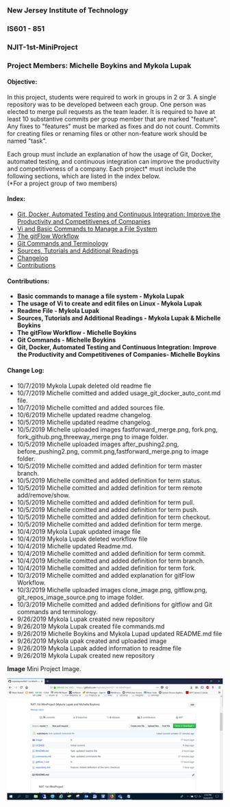 
### New Jersey Institute of Technology
### IS601 - 851
### NJIT-1st-MiniProject
### Project Members: Michelle Boykins and Mykola Lupak
#### Objective:
In this project, students were required to work in groups in 2 or 3. A single repository was to be developed between each group. One person was elected to merge  pull requests as the team leader. It is required to have at least 10 substantive commits per group member that are marked "feature". Any fixes to "features" must be marked as fixes and do not count.  Commits for creating files or renaming files or other non-feature work should be named "task".  

Each group must include an explanation of how the usage of Git, Docker, automated testing, and continuous integration can improve the productivity and competitiveness of a company.  Each project* must include the following sections, which are listed in the index below.</br> (*For a project group of two members)


#### Index:
* [Git, Docker, Automated Testing and Continuous Integration: Improve the Productivity and Competitivenes of Companies](/usage_git_docker_auto_cont.md)
* [Vi and Basic Commands to Manage a File System](/commands.md)
* [The gitFlow Workflow](/gitflow_1.md)
* [Git Commands and Terminology](/repository.md)
* [Sources, Tutorials and Additional Readings](/sources.md)
* <a href="#changelog">Changelog</a> 
* <a href="#contributions">Contributions</a> 
 
 
 
 
 
 <a name="contributions">
 
#### Contributions:
- **Basic commands to manage a file system - Mykola Lupak**
- **The usage of Vi to create and edit files on Linux  - Mykola Lupak**
- **Readme File - Mykola Lupak**
- **Sources, Tutorials and Additional Readings - Mykola Lupak & Michelle Boykins**
- **The gitFlow Workflow  - Michelle Boykins**
- **Git Commands - Michelle Boykins**
- **Git, Docker, Automated Testing and Continuous Integration: Improve the Productivity and Competitivenes of Companies- Michelle Boykins**




<a name="changelog">
 
#### Change Log:
- 10/7/2019 Mykola Lupak deleted old readme fle
- 10/7/2019 Michelle comitted and added usage_git_docker_auto_cont.md file. 
- 10/7/2019 Michelle comitted and added sources file. 
- 10/6/2019 Michelle updated readme changelog.
- 10/5/2019 Michelle updated readme changelog.
- 10/5/2019 Michelle uploaded images fastforward_merge.png, fork.png, fork_github.png,threeway_merge.png to image folder.
- 10/5/2019 Michelle uploaded images after_pushing2.png, before_pushing2.png, commit.png,fastforward_merge.png to image folder.
- 10/5/2019 Michelle comitted and added definition for term master branch.
- 10/5/2019 Michelle comitted and added definition for term status.
- 10/5/2019 Michelle comitted and added definition for term remote add/remove/show.
- 10/5/2019 Michelle comitted and added definition for term pull.
- 10/5/2019 Michelle comitted and added definition for term push.
- 10/5/2019 Michelle comitted and added definition for term checkout.
- 10/5/2019 Michelle comitted and added definition for term merge.
- 10/4/2019 Mykola Lupak updated image file
- 10/4/2019 Mykola Lupak deleted workflow file
- 10/4/2019 Michelle updated Readme.md.
- 10/4/2019 Michelle comitted and added definition for term commit.
- 10/4/2019 Michelle comitted and added definition for term branch.
- 10/4/2019 Michelle comitted and added definition for term fork.
- 10/3/2019 Michelle comitted and added explanation for gitFlow Workflow.
- 10/3/2019 Michelle uploaded images clone_image.png, gitflow.png, git_repos_image_source.png to image folder.
- 10/3/2019 Michelle comitted and added definitions for gitflow and Git commands and terminology.
- 9/26/2019 Mykola Lupak created new repository
- 9/26/2019 Mykola Lupak created file commands.md
- 9/26/2019 Michelle Boykins and Mykola Lupad updated README.md file
- 9/26/2019 Mykola upak created and uploaded image 
- 9/26/2019 Mykola Lupak added information to readme file
- 9/26/2019 Mykola Lupak created new repository



**Image**
Mini Project Image.

![NJIT](image/1.PNG)

